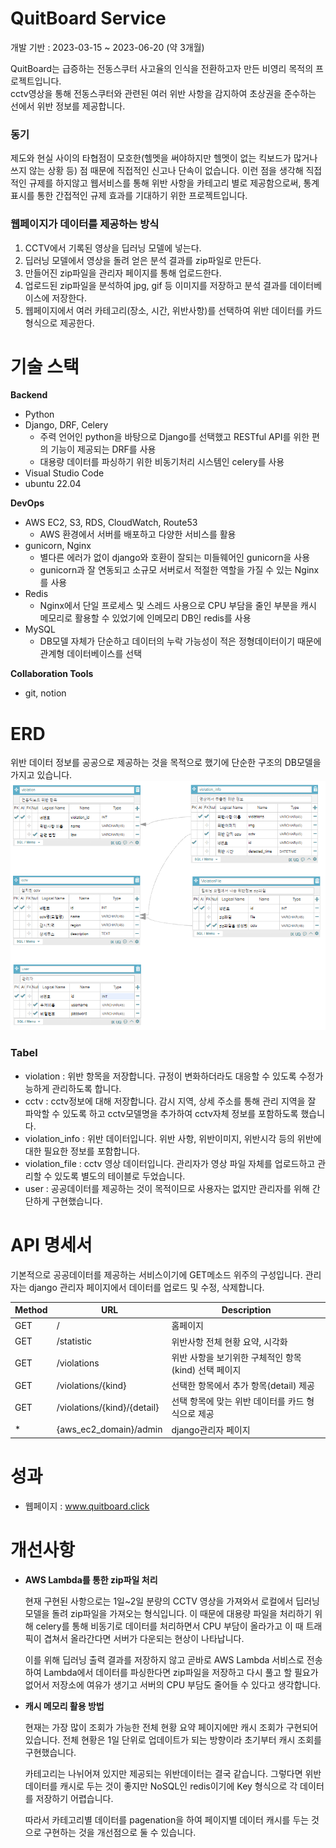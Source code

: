 # QuitBoard Service
개발 기반 : 2023-03-15 ~ 2023-06-20 (약 3개월)


 QuitBoard는 급증하는 전동스쿠터 사고율의 인식을 전환하고자 만든 비영리 목적의 프로젝트입니다.  
cctv영상을 통해 전동스쿠터와 관련된 여러 위반 사항을 감지하여 초상권을 준수하는 선에서 위반 정보를 제공합니다.

### 동기

  제도와 현실 사이의 타협점이 모호한(헬멧을 써야하지만 헬멧이 없는 킥보드가 많거나 쓰지 않는 상황 등) 점 때문에 직접적인 신고나 단속이 없습니다. 이런 점을 생각해 직접적인 규제를 하지않고 웹서비스를 통해 위반 사항을 카테고리 별로 제공함으로써, 통계 표시를 통한 간접적인 규제 효과를 기대하기 위한 프로젝트입니다.

###  웹페이지가 데이터를 제공하는 방식

1. CCTV에서 기록된 영상을 딥러닝 모델에 넣는다.
2. 딥러닝 모델에서 영상을 돌려 얻은 분석 결과를 zip파일로 만든다.
3. 만들어진 zip파일을 관리자 페이지를 통해 업로드한다.
4. 업로드된 zip파일을 분석하여 jpg, gif 등 이미지를 저장하고 분석 결과를 데이터베이스에 저장한다.
5. 웹페이지에서  여러 카테고리(장소, 시간, 위반사항)를 선택하여 위반 데이터를 카드 형식으로 제공한다.



# 기술 스택

**Backend** 

- Python
- Django, DRF, Celery
  - 주력 언어인 python을 바탕으로 Django를 선택했고 RESTful API를 위한 편의 기능이 제공되는 DRF를 사용
  - 대용량 데이터를 파싱하기 위한 비동기처리 시스템인 celery를 사용
- Visual Studio Code
- ubuntu 22.04

**DevOps** 

- AWS EC2, S3, RDS, CloudWatch, Route53
  - AWS 환경에서 서버를 배포하고 다양한 서비스를 활용
- gunicorn, Nginx
  - 별다른 에러가 없이 django와 호환이 잘되는 미들웨어인 gunicorn을 사용
  - gunicorn과 잘  연동되고 소규모 서버로서 적절한 역할을 가질 수 있는 Nginx를 사용
- Redis
  - Nginx에서 단일 프로세스 및 스레드 사용으로 CPU 부담을 줄인 부분을 캐시 메모리로 활용할 수 있었기에 인메모리 DB인 redis를 사용
- MySQL
  - DB모델 자체가 단순하고 데이터의 누락 가능성이 적은 정형데이터이기 때문에 관계형 데이터베이스를 선택

**Collaboration Tools**
- git, notion


# ERD

위반 데이터 정보를 공공으로 제공하는 것을 목적으로 했기에 단순한 구조의 DB모델을 가지고 있습니다.
![erd](https://github.com/SonJinHYo/image_repo/blob/main/image_server/erd.png)
### Tabel

- violation : 위반 항목을 저장합니다. 규정이 변화하더라도 대응할 수 있도록 수정가능하게 관리하도록 합니다.
- cctv : cctv정보에 대해 저장합니다. 감시 지역, 상세 주소를 통해 관리 지역을 잘 파악할 수 있도록 하고 cctv모델명을 추가하여 cctv자체 정보를 포함하도록 했습니다.
- violation_info : 위반 데이터입니다. 위반 사항, 위반이미지, 위반시각 등의 위반에 대한 필요한 정보를 포함합니다.
- violation_file : cctv 영상 데이터입니다. 관리자가 영상 파일 자체를 업로드하고 관리할 수 있도록 별도의 테이블로 두었습니다.
- user : 공공데이터를 제공하는 것이 목적이므로 사용자는 없지만 관리자를 위해 간단하게 구현했습니다.



# API 명세서
기본적으로 공공데이터를 제공하는 서비스이기에 GET메소드 위주의 구성입니다.
관리자는 django 관리자 페이지에서 데이터를 업로드 및 수정, 삭제합니다.

| Method | URL                         | Description                                          |
| ------ | --------------------------- | ---------------------------------------------------- |
| GET    | /                           | 홈페이지                                             |
| GET    | /statistic                  | 위반사항 전체 현황 요약, 시각화                      |
| GET    | /violations                 | 위반 사항을 보기위한 구체적인 항목(kind) 선택 페이지 |
| GET    | /violations/{kind}          | 선택한 항목에서 추가 항목(detail) 제공               |
| GET    | /violations/{kind}/{detail} | 선택 항목에 맞는 위반 데이터를 카드 형식으로 제공    |
| *      | {aws_ec2_domain}/admin      | django관리자 페이지                                  |


# 성과
- 웹페이지 : www.quitboard.click

# 개선사항

- **AWS Lambda를 통한 zip파일 처리**
  
   현재 구현된 사항으로는 1일~2일 분량의 CCTV 영상을 가져와서 로컬에서 딥러닝모델을 돌려 zip파일을 가져오는 형식입니다. 이 때문에 대용량 파일을 처리하기 위해 celery를 통해 비동기로 데이터를 처리하면서 CPU 부담이 올라가고 이 때 트래픽이 겹쳐서 올라간다면 서버가 다운되는 현상이 나타납니다.

   이를 위해 딥러닝 출력 결과를 저장하지 않고 곧바로 AWS Lambda 서비스로 전송하여 Lambda에서 데이터를 파싱한다면 zip파일을 저장하고 다시 풀고 할 필요가 없어서 저장소에 여유가 생기고 서버의 CPU 부담도 줄어들 수 있다고 생각합니다. 
- **캐시 메모리 활용 방법**
  
   현재는 가장 많이 조회가 가능한 전체 현황 요약 페이지에만 캐시 조회가 구현되어 있습니다. 전체 현황은 1일 단위로 업데이트가 되는 방향이라 초기부터 캐시 조회를 구현했습니다.
  
   카테고리는 나뉘어져 있지만 제공되는 위반데이터는 결국 같습니다. 그렇다면 위반데이터를 캐시로 두는 것이 좋지만 NoSQL인 redis이기에 Key 형식으로 각 데이터를 저장하기 어렵습니다.
  
   따라서 카테고리별 데이터를 pagenation을 하여 페이지별 데이터 캐시를 두는 것으로 구현하는 것을 개선점으로 둘 수 있습니다.
